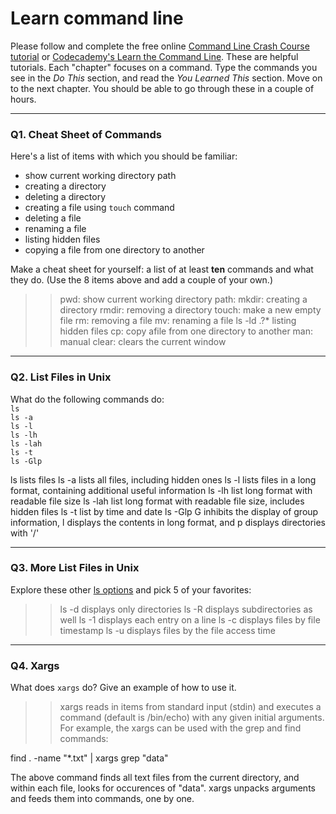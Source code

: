 # Learn command line

Please follow and complete the free online [Command Line Crash Course
tutorial](https://web.archive.org/web/20160708171659/http://cli.learncodethehardway.org/book/) or [Codecademy's Learn the Command Line](https://www.codecademy.com/learn/learn-the-command-line). These are helpful tutorials. Each "chapter" focuses on a command. Type the commands you see in the _Do This_ section, and read the _You Learned This_ section. Move on to the next chapter. You should be able to go through these in a couple of hours.

---

### Q1.  Cheat Sheet of Commands  

Here's a list of items with which you should be familiar:  
* show current working directory path
* creating a directory
* deleting a directory
* creating a file using `touch` command
* deleting a file
* renaming a file
* listing hidden files
* copying a file from one directory to another

Make a cheat sheet for yourself: a list of at least **ten** commands and what they do.  (Use the 8 items above and add a couple of your own.)  

> > pwd: show current working directory path: 
mkdir: creating a directory
rmdir: removing a directory 
touch: make a new empty file 
rm: removing a file
mv: renaming a file
ls -ld .?*    listing hidden files
cp: copy  afile from one directory to another
man: manual
clear: clears the current window


---

### Q2.  List Files in Unix   

What do the following commands do:  
`ls`  
`ls -a`  
`ls -l`  
`ls -lh`  
`ls -lah`  
`ls -t`  
`ls -Glp`  

> > 

ls		lists files
ls -a		lists all files, including hidden ones
ls -l  		lists files in a long format, containing additional useful information 
ls -lh 		list long format with readable file size
ls -lah  	list long format with readable file size, includes hidden files
ls -t		list by time and date
ls -Glp 	G inhibits the display of group information, l displays the contents in long format, and p displays directories with '/'


---


### Q3.  More List Files in Unix  

Explore these other [ls options](http://www.techonthenet.com/unix/basic/ls.php) and pick 5 of your favorites:

> > ls -d	displays only directories
ls -R 		displays subdirectories as well
ls -1 		displays each entry on a line
ls -c 	 	displays files by file timestamp
ls -u 		displays files by the file access time

---

### Q4.  Xargs   

What does `xargs` do? Give an example of how to use it.

> > xargs reads in items from standard input (stdin) and executes a command (default is /bin/echo) with any given initial arguments. For example, the xargs can be used with the grep and find commands:

find . -name "*.txt" | xargs grep "data"

The above command finds all text files from the current directory, and within each file, looks for occurences of "data". xargs unpacks arguments and feeds them into commands, one by one.

